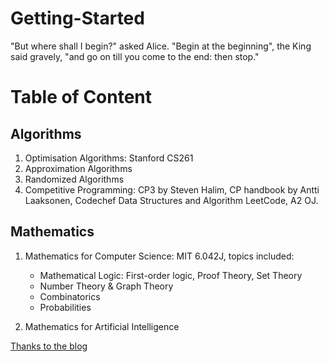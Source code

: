 # Getting-Started
"But where shall I begin?" asked Alice. "Begin at the beginning", the King said gravely, "and go on till you come to the end: then stop."

# Table of Content 

## Algorithms
  1. Optimisation Algorithms: Stanford CS261
  2. Approximation Algorithms
  3. Randomized Algorithms
  4. Competitive Programming: CP3 by Steven Halim, CP handbook by Antti Laaksonen, Codechef Data Structures and Algorithm  LeetCode, A2 OJ.

## Mathematics
  1. Mathematics for Computer Science: MIT 6.042J, topics included:
     * Mathematical Logic: First-order logic, Proof Theory, Set Theory
     * Number Theory & Graph Theory
     * Combinatorics
     * Probabilities
 
  2. Mathematics for Artificial Intelligence
  















[Thanks to the blog](https://chao1995.github.io/blog/uncategorized/A-Long-Long-Way-To-Be-A-Great-Programmer/) 
